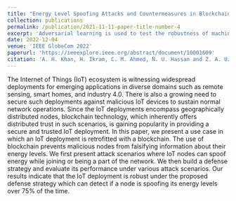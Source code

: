 ```yaml
---
title: "Energy Level Spoofing Attacks and Countermeasures in Blockchain-enabled IoT"
collection: publications
permalink: /publication/2021-11-11-paper-title-number-4
excerpt: 'Adversarial learning is used to test the robustness of machine learning algorithms under attack and create attacks that deceive the anomaly detection methods in Industrial Control System (ICS). Given that security assessment of an ICS demands that an exhaustive set of possible attack patterns is studied, in this work, we propose an association rule mining-based attack generation technique. The technique has been implemented using data from a Secure Water Treatment plant. The proposed technique was able to generate more than 110,000 attack patterns constituting a vast majority of new attack vectors which were not seen before. Automatically generated attacks improve our understanding of the potential attacks and enable the design of robust attack detection techniques.'
date: 2022-12-04
venue: 'IEEE GlobeCom 2022'
paperurl: 'https://ieeexplore.ieee.org/abstract/document/10001609'
citation: 'A. H. Khan, H. Ikram, C. M. Ahmed, N. U. Hassan and Z. A. Uzmi, "Energy Level Spoofing Attacks and Countermeasures in Blockchain-enabled IoT," GLOBECOM 2022 - 2022 IEEE Global Communications Conference, Rio de Janeiro, Brazil, 2022, pp. 4322-4327, doi: 10.1109/GLOBECOM48099.2022.10001609.'
---
```

The Internet of Things (IoT) ecosystem is witnessing widespread deployments for emerging applications in diverse domains such as remote sensing, smart homes, and industry 4.0. There is also a growing need to secure such deployments against malicious IoT devices to sustain normal network operations. Since the IoT deployments encompass geographically distributed nodes, blockchain technology, which inherently offers distributed trust in such scenarios, is gaining popularity in providing a secure and trusted IoT deployment. In this paper, we present a use case in which an IoT deployment is retrofitted with a blockchain. The use of blockchain prevents malicious nodes from falsifying information about their energy levels. We first present attack scenarios where IoT nodes can spoof energy while joining or being a part of the network. We then build a defense strategy and evaluate its performance under various attack scenarios. Our results indicate that the IoT deployment is robust under the proposed defense strategy which can detect if a node is spoofing its energy levels over 75% of the time.

